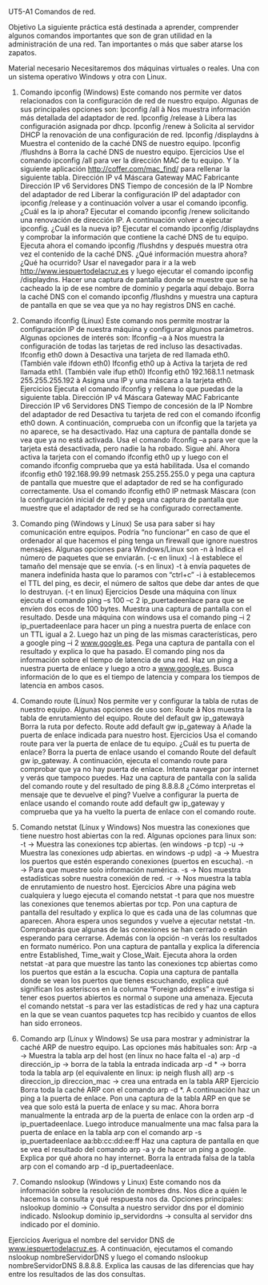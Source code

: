 UT5-A1 Comandos de red. 
 
Objetivo 
La siguiente práctica está destinada a aprender, comprender algunos comandos importantes que
son de gran utilidad en la administración de una red. Tan importantes o más que saber atarse los
zapatos.

Material necesario 
Necesitaremos dos máquinas virtuales o reales. Una con un sistema operativo Windows y otra con
Linux.

1. Comando ipconfig (Windows) 
Este comando nos permite ver datos relacionados con la configuración de red de nuestro equipo.
Algunas de sus principales opciones son:
Ipconfig /all à Nos muestra información más detallada del adaptador de red.
Ipconfig /release à Libera las configuración asignada por dhcp.
Ipconfig /renew à Solicita al servidor DHCP la renovación de una configuración de red.
Ipconfig /displaydns à Muestra el contenido de la caché DNS de nuestro equipo.
Ipconfig /flushdns à Borra la caché DNS de nuestro equipo.
Ejercicios
Use el comando ipconfig /all para ver la dirección MAC de tu equipo. Y la siguiente aplicación
http://coffer.com/mac_find/ para rellenar la siguiente tabla.
Dirección IP v4
Máscara
Gateway
MAC
Fabricante
Dirección IP v6
Servidores DNS
Tiempo de concesión de la IP
Nombre del adaptador de red
Liberar la configuración IP del adaptador con ipconfig /release y a continuación volver a usar el
comando ipconfig.
¿Cuál es la ip ahora?
Ejecutar el comando ipconfig /renew solicitando una renovación de dirección IP. A continuación
volver a ejecutar ipconfig. ¿Cuál es la nueva ip?
Ejecutar el comando ipconfig /displaydns y comprobar la información que contiene la caché DNS
de tu equipo. Ejecuta ahora el comando ipconfig /flushdns y después muestra otra vez el
contenido de la caché DNS. ¿Qué información muestra ahora? ¿Qué ha ocurrido?
Usar el navegador para ir a la web http://www.iespuertodelacruz.es y luego ejecutar el comando
ipconfig /displaydns. Hacer una captura de pantalla donde se muestre que se ha cacheado la ip de
ese nombre de dominio y pegarla aquí debajo.
Borra la caché DNS con el comando ipconfig /flushdns y muestra una captura de pantalla en que
se vea que ya no hay registros DNS en caché.
2. Comando ifconfig (Línux) 
Este comando nos permite mostrar la configuración IP de nuestra máquina y configurar algunos
parámetros. Algunas opciones de interés son:
Ifconfig –a à Nos muestra la configuración de todas las tarjetas de red incluso las desactivadas.
Ifconfig eth0 down à Desactiva una tarjeta de red llamada eth0. (También vale ifdown eth0)
Ifconfig eth0 up à Activa la tarjeta de red llamada eth1. (También vale ifup eth0)
Ifconfig eth0 192.168.1.1 netmask 255.255.255.192 à Asigna una IP y una máscara a la tarjeta
eth0.
Ejercicios
Ejecuta el comando ifconfig y rellena lo que puedas de la siguiente tabla.
Dirección IP v4
Máscara
Gateway
MAC
Fabricante
Dirección IP v6
Servidores DNS
Tiempo de concesión de la IP
Nombre del adaptador de red
Desactiva tu tarjeta de red con el comando ifconfig eth0 down. A continuación, comprueba con un
ifconfig que la tarjeta ya no aparece, se ha desactivado. Haz una captura de pantalla donde se vea
que ya no está activada.
Usa el comando ifconfig –a para ver que la tarjeta está desactivada, pero nadie la ha robado. Sigue
ahí.
Ahora activa la tarjeta con el comando ifconfig eth0 up y luego con el comando ifconfig
comprueba que ya está habilitada.
Usa el comando ifconfig eth0 192.168.99.99 netmask 255.255.255.0 y pega una captura de
pantalla que muestre que el adaptador de red se ha configurado correctamente.
Usa el comando ifconfig eth0 IP netmask Máscara (con la configuración inicial de red) y pega una
captura de pantalla que muestre que el adaptador de red se ha configurado correctamente.
3. Comando ping (Windows y Línux) 
Se usa para saber si hay comunicación entre equipos. Podría “no funcionar” en caso de que el
ordenador al que hacemos el ping tenga un firewall que ignore nuestros mensajes.
Algunas opciones para Windows/Linux son
-n à Indica el número de paquetes que se enviarán. (-c en linux)
-l à establece el tamaño del mensaje que se envía. (-s en linux)
-t à envía paquetes de manera indefinida hasta que lo paramos con “ctrl+c”
-i à establecemos el TTL del ping, es decir, el número de saltos que debe dar antes de que lo
destruyan. (-t en linux)
Ejercicios
Desde una máquina con línux ejecuta el comando ping –s 100 –c 2 ip_puertadeenlace para que se
envíen dos ecos de 100 bytes. Muestra una captura de pantalla con el resultado.
Desde una máquina con windows usa el comando ping –i 2 ip_puertadeenlace para hacer un ping
a nuestra puerta de enlace con un TTL igual a 2.
Luego haz un ping de las mismas características, pero a google ping –i 2 www.google.es. Pega una
captura de pantalla con el resultado y explica lo que ha pasado.
El comando ping nos da información sobre el tiempo de latencia de una red. Haz un ping a nuestra
puerta de enlace y luego a otro a www.google.es. Busca información de lo que es el tiempo de
latencia y compara los tiempos de latencia en ambos casos.
 
 
4. Comando route (Línux) 
Nos permite ver y configurar la tabla de rutas de nuestro equipo. Algunas opciones de uso son:
Route à Nos muestra la tabla de enrutamiento del equipo.
Route del default gw ip_gatewayà Borra la ruta por defecto.
Route add default gw ip_gateway à Añade la puerta de enlace indicada para nuestro host.
Ejercicios
Usa el comando route para ver la puerta de enlace de tu equipo. ¿Cuál es tu puerta de enlace?
Borra la puerta de enlace usando el comando Route del default gw ip_gateway. A continuación,
ejecuta el comando route para comprobar que ya no hay puerta de enlace. Intenta navegar por
internet y verás que tampoco puedes. Haz una captura de pantalla con la salida del comando
route y del resultado de ping 8.8.8.8 ¿Cómo interpretas el mensaje que te devuelve el ping?
Vuelve a configurar la puerta de enlace usando el comando route add default gw ip_gateway y
comprueba que ya ha vuelto la puerta de enlace con el comando route.
5. Comando netstat (Línux y Windows) 
Nos muestra las conexiones que tiene nuestro host abiertas con la red. Algunas opciones para
linux son:
-t → Muestra las conexiones tcp abiertas. (en windows -p tcp)
-u → Muestra las conexiones udp abiertas. en windows -p udp)
-a → Muestra los puertos que estén esperando conexiones (puertos en escucha).
-n → Para que muestre solo información numérica.
-s → Nos muestra estadísticas sobre nuestra conexión de red.
-r → Nos muestra la tabla de enrutamiento de nuestro host.
Ejercicios
Abre una página web cualquiera y luego ejecuta el comando netstat -t para que nos muestre las
conexiones que tenemos abiertas por tcp. Pon una captura de pantalla del resultado y explica lo
que es cada una de las columnas que aparecen.
Ahora espera unos segundos y vuelve a ejecutar netstat -tn. Comprobarás que algunas de las
conexiones se han cerrado o están esperando para cerrarse. Además con la opción -n verás los
resultados en formato numérico. Pon una captura de pantalla y explica la diferencia entre
Established, Time_wait y Close_Wait.
Ejecuta ahora la orden netstat -at para que muestre las tanto las conexiones tcp abiertas como los
puertos que están a la escucha. Copia una captura de pantalla donde se vean los puertos que
tienes escuchando, explica qué significan los asteriscos en la columna “Foreign address” e
investiga si tener esos puertos abiertos es normal o supone una amenaza.
Ejecuta el comando netstat -s para ver las estadísticas de red y haz una captura en la que se vean
cuantos paquetes tcp has recibido y cuantos de ellos han sido erroneos.
6. Comando arp (Línux y Windows)
Se usa para mostrar y administrar la caché ARP de nuestro equipo. Las opciones más habituales
son:
Arp -a → Muestra la tabla arp del host (en línux no hace falta el -a)
arp -d dirección_ip → borra de la tabla la entrada indicada
arp -d * → borra toda la tabla arp (el equivalente en linux: ip neigh flush all)
arp -s direccion_ip direccion_mac → crea una entrada en la tabla ARP
Ejercicio
Borra toda la caché ARP con el comando arp -d *. A continuación haz un ping a la puerta de
enlace. Pon una captura de la tabla ARP en que se vea que solo está la puerta de enlace y su mac.
Ahora borra manualmente la entrada arp de la puerta de enlace con la orden arp -d
ip_puertadeenlace. Luego introduce manualmente una mac falsa para la puerta de enlace en la
tabla arp con el comando arp -s ip_puertadeenlace aa:bb:cc:dd:ee:ff Haz una captura de pantalla
en que se vea el resultado del comando arp -a y de hacer un ping a google. Explica por qué ahora
no hay internet.
Borra la entrada falsa de la tabla arp con el comando arp -d ip_puertadeenlace.

7. Comando nslookup (Windows y Linux)
Este comando nos da información sobre la resolución de nombres dns. Nos dice a quién le
hacemos la consulta y qué respuesta nos da. Opciones principales:
nslookup dominio → Consulta a nuestro servidor dns por el dominio indicado.
Nslookup dominio ip_servidordns → consulta al servidor dns indicado por el dominio.

Ejercicios
Averigua el nombre del servidor DNS de www.iespuertodelacruz.es. A continuación, ejecutamos
el comando nslookup nombreServidorDNS y luego el comando nslookup nombreServidorDNS
8.8.8.8. Explica las causas de las diferencias que hay entre los resultados de las dos consultas.

